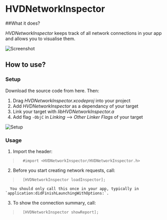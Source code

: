 HVDNetworkInspector
===================

##What it does?

_HVDNetworkInspector_ keeps track of all network connections in your app and allows you to visualise them. 

![Screenshot](http://i.imgur.com/yPBP4Y3.png)

## How to use?

### Setup

Download the source code from here. Then:

1.	Drag _HVDNetworkInspector.xcodeproj_ into your project
2. 	Add _HVDNetworkInspector_ as a dependancy of your target
3.	Link your target with _libHVDNetworkInspector.a_
4.	Add flag `-ObjC` in _Linking_ --> _Other Linker Flags_ of your target

![Setup](http://i.imgur.com/5ijIjdh.png)

### Usage

1.	Import the header:  
>		#import <HVDNetworkInspector/HVDNetworkInspector.h>

2. 	Before you start creating network requests, call:  
>		[HVDNetworkInspector loadInspector];
	  You should only call this once in your app, typically in `application:didFinishLaunchingWithOptions:`.

3.	To show the connection summary, call:  
>		[HVDNetworkInspector showReport];
    

